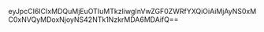 eyJpcCI6ICIxMDQuMjEuOTIuMTkzIiwgInVwZGF0ZWRfYXQiOiAiMjAyNS0xMC0xNVQyMDoxNjoyNS42NTk1NzkrMDA6MDAifQ==